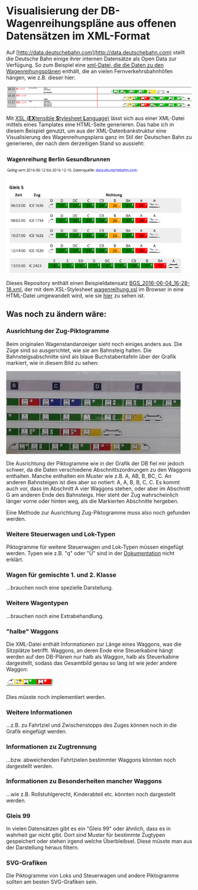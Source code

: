 # Visualisierung der DB-Wagenreihungspläne aus offenen Datensätzen im XML-Format

Auf [http://data.deutschebahn.com](http://data.deutschebahn.com) stellt die Deutsche Bahn einige ihrer internen Datensätze als Open Data zur Verfügung. So zum Beispiel eine [xml-Datei, die die Daten zu den Wagenreihungsplänen](http://data.deutschebahn.com/dataset/data-wagenreihungsplan-soll-daten) enthält, die an vielen Fernverkehrsbahnhöfen hängen, wie z.B. dieser hier:

![Visualisierung der Wagenreihungspläne](pic01.PNG)

Mit [XSL (**EX**tensible **S**tylesheet **L**anguage)](http://www.w3schools.com/xsl/default.asp) lässt sich aus einer
XML-Datei mittels eines Tamplates eine HTML-Seite generieren. Das habe ich in diesem Beispiel genutzt, um aus der XML-Datenbankstruktur eine Visualisierung des Wagenreihungsplans ganz im Stil der Deutschen Bahn zu generieren, der nach dem derzeitigen Stand so aussieht:

![DB-Wagenreihung-test](DB-Wagenreihung-test.png)

Dieses Repository enthält einen Beispieldatensatz [BGS_2016-06-04_16-28-18.xml](https://github.com/nFrechen/DB-Wagenreihungsplan-XML-to-HTML/blob/master/BGS_2016-06-04_16-28-18.xml), der mit dem XSL-Stylesheet [wagenreihung.xsl](https://github.com/nFrechen/DB-Wagenreihungsplan-XML-to-HTML/blob/master/wagenreihung.xsl) im Browser in eine HTML-Datei umgewandelt wird, wie sie  [hier](http://n-dim.de/DB-Wagenreihungsplan-XML-to-HTML/BGS_2016-06-04_16-28-18.xml) zu sehen ist.

## Was noch zu ändern wäre:

### Ausrichtung der Zug-Piktogramme

Beim originalen Wagenstandanzeiger sieht noch einiges anders aus. Die Züge sind so ausgerichtet, wie sie am Bahnsteig halten. Die Bahnsteigsabschnitte sind als blaue Buchstabentafeln über der Grafik markiert, wie in diesem Bild zu sehen:

![](WagenstandanzeigerBuchstaben.jpg)

Die Ausrichtung der Piktogramme wie in der Grafik der DB fiel mir jedoch schwer, da die Daten verschiedene Abschnittszordnungen zu den Waggons enthalten. Manche enthalten ein Muster wie z.B. A, AB, B, BC, C. An anderen Bahnsteigen ist dies aber so notiert: A, A, B, B, C, C. Es kommt auch vor, dass im Abschnitt A vier Waggons stehen, oder aber im Abschnitt G am anderen Ende des Bahnsteigs. Hier steht der Zug wahrscheinlich länger vorne oder hinten weg, als die Markierten Abschnitte hergeben.

Eine Methode zur Ausrichtung Zug-Piktogramme muss also noch gefunden werden.

### Weitere Steuerwagen und Lok-Typen

Piktogramme für weitere Steuerwagen und Lok-Typen müssen eingefügt werden. Typen wie z.B. "q" oder "Ü" sind in der [Dokumentation](http://download-data.deutschebahn.com/static/datasets/wagenstand/Datenbeschreibung_Wagenstandssolldaten.pdf) nicht erklärt.

### Wagen für gemischte 1. und 2. Klasse 
...brauchen noch eine spezielle Darstellung.

### Weitere Wagentypen
...brauchen noch eine Extrabehandlung.

### "halbe" Waggons
Die XML-Datei enthält Informationen zur Länge eines Waggons, was die Sitzplätze betrifft. Waggons, an deren Ende eine Steuerkabine  hängt werden auf den DB-Plänen nur halb als Waggon, halb als Steuerkabine dargestellt, sodass das Gesamtbild genau so lang ist wie jeder andere Waggon:

![Steuerkabine](Steuerkabine.png)

Dies müsste noch implementiert werden.

### Weitere Informationen
...z.B. zu Fahrtziel und Zwischenstopps des Zuges können noch in die Grafik eingefügt werden.

### Informationen zu Zugtrennung
...bzw. abweichenden Fahrtzielen bestimmter Waggons könnten noch dargestellt werden.

### Informationen zu Besonderheiten mancher Waggons
...wie z.B. Rollstuhlgerecht, Kinderabteil etc. könnten noch dargestellt werden.

### Gleis 99
In vielen Datensätzen gibt es ein "Gleis 99" oder ähnlich, dass es in wahrheit gar nicht gibt. Dort sind Muster für bestimmte Zugtypen gespeichert oder stehen irgend welche Überbleibsel. Diese müsste man aus der Darstellung heraus filtern.

### SVG-Grafiken
Die Piktogramme von Loks und Steuerwagen und andere Piktogramme sollten am besten SVG-Grafiken sein.

